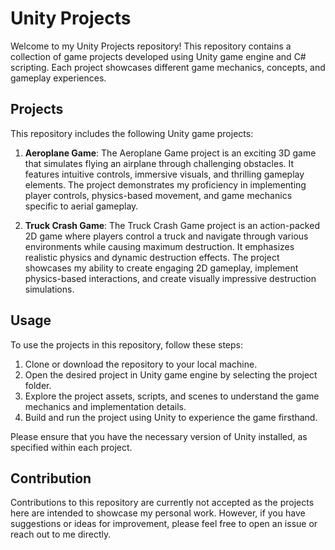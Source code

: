 # Unity Projects

Welcome to my Unity Projects repository! This repository contains a collection of game projects developed using Unity game engine and C# scripting. Each project showcases different game mechanics, concepts, and gameplay experiences.

## Projects

This repository includes the following Unity game projects:

1. **Aeroplane Game**: The Aeroplane Game project is an exciting 3D game that simulates flying an airplane through challenging obstacles. It features intuitive controls, immersive visuals, and thrilling gameplay elements. The project demonstrates my proficiency in implementing player controls, physics-based movement, and game mechanics specific to aerial gameplay.

2. **Truck Crash Game**: The Truck Crash Game project is an action-packed 2D game where players control a truck and navigate through various environments while causing maximum destruction. It emphasizes realistic physics and dynamic destruction effects. The project showcases my ability to create engaging 2D gameplay, implement physics-based interactions, and create visually impressive destruction simulations.

## Usage

To use the projects in this repository, follow these steps:

1. Clone or download the repository to your local machine.
2. Open the desired project in Unity game engine by selecting the project folder.
3. Explore the project assets, scripts, and scenes to understand the game mechanics and implementation details.
4. Build and run the project using Unity to experience the game firsthand.

Please ensure that you have the necessary version of Unity installed, as specified within each project.

## Contribution

Contributions to this repository are currently not accepted as the projects here are intended to showcase my personal work. However, if you have suggestions or ideas for improvement, please feel free to open an issue or reach out to me directly.
